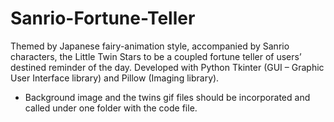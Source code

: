 # Sanrio-Fortune-Teller

Themed by Japanese fairy-animation style, accompanied by Sanrio characters, the Little Twin Stars to be a coupled fortune teller of users’ destined reminder of the day. Developed with Python Tkinter (GUI – Graphic User Interface library) and Pillow (Imaging library).

- Background image and the twins gif files should be incorporated and called under one folder with the code file.
